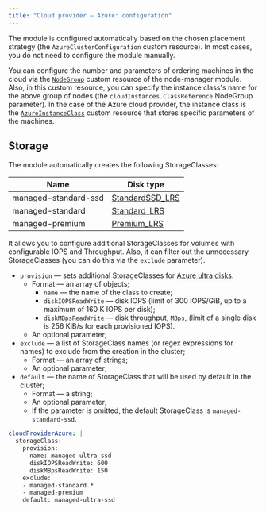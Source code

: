 ```yaml
---
title: "Сloud provider — Azure: configuration"
---
```


The module is configured automatically based on the chosen placement strategy (the `AzureClusterConfiguration` custom resource). In most cases, you do not need to configure the module manually.

You can configure the number and parameters of ordering machines in the cloud via the [`NodeGroup`](../../modules/040-node-manager/cr.html#nodegroup) custom resource of the node-manager module. Also, in this custom resource, you can specify the instance class's name for the above group of nodes (the `cloudInstances.ClassReference` NodeGroup parameter). In the case of the Azure cloud provider, the instance class is the [`AzureInstanceClass`](cr.html#azureinstanceclass) custom resource that stores specific parameters of the machines.

## Storage

The module automatically creates the following StorageClasses:

| Name | Disk type |
|---|---|
|managed-standard-ssd|[StandardSSD_LRS](https://docs.microsoft.com/en-us/azure/virtual-machines/disks-types#standard-ssd)|
|managed-standard|[Standard_LRS](https://docs.microsoft.com/en-us/azure/virtual-machines/disks-types#standard-hdd)|
|managed-premium|[Premium_LRS](https://docs.microsoft.com/en-us/azure/virtual-machines/disks-types#premium-ssd)|

It allows you to configure additional StorageClasses for volumes with configurable IOPS and Throughput. Also, it can filter out the unnecessary StorageClasses (you can do this via the `exclude` parameter).

* `provision` — sets additional StorageClasses for [Azure ultra disks](https://docs.microsoft.com/en-us/azure/virtual-machines/disks-types#ultra-disk).
  * Format — an array of objects;
    * `name` — the name of the class to create;
    * `diskIOPSReadWrite` — disk IOPS (limit of 300 IOPS/GiB, up to a maximum of 160 K IOPS per disk);
    * `diskMBpsReadWrite` — disk throughput, `MBps`, (limit of a single disk is 256 KiB/s for each provisioned IOPS).
  * An optional parameter;
* `exclude` — a list of StorageClass names (or regex expressions for names) to exclude from the creation in the cluster;
  * Format — an array of strings;
  * An optional parameter;
* `default` — the name of StorageClass that will be used by default in the cluster;
  * Format — a string;
  * An optional parameter;
  * If the parameter is omitted, the default StorageClass is `managed-standard-ssd`.

```yaml
cloudProviderAzure: |
  storageClass:
    provision:
    - name: managed-ultra-ssd
      diskIOPSReadWrite: 600
      diskMBpsReadWrite: 150
    exclude:
    - managed-standard.*
    - managed-premium
    default: managed-ultra-ssd
```
